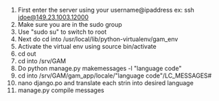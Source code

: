 1. First enter the server using your username@ipaddress ex: ssh jdoe@149.23.1003.12000
1. Make sure you are in the sudo group 
1. Use "sudo su" to switch to root
1. Next do cd into /usr/local/lib/python-virtualenv/gam_env
1. Activate the virtual env using source bin/activate
1. cd out 
1. cd into /srv/GAM
1. Do python manage.py makemessages -l "language code"
1. cd into /srv/GAM/gam_app/locale/"language code"/LC_MESSAGES#
1. nano django.po and translate each strin into desired language 
1. manage.py compile messages
